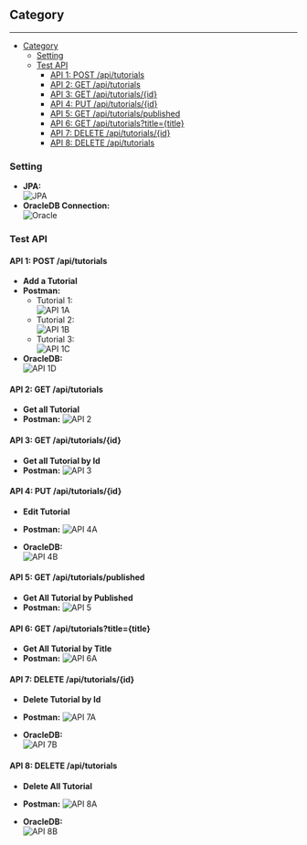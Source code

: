 



## Category
***

- [Category](#category)
  - [Setting](#setting)
  - [Test API](#test-api)
    - [API 1: POST /api/tutorials](#api-1-post-apitutorials)
    - [API 2: GET /api/tutorials](#api-2-get-apitutorials)
    - [API 3: GET /api/tutorials/{id}](#api-3-get-apitutorialsid)
    - [API 4: PUT /api/tutorials/{id}](#api-4-put-apitutorialsid)
    - [API 5: GET /api/tutorials/published](#api-5-get-apitutorialspublished)
    - [API 6: GET /api/tutorials?title={title}](#api-6-get-apitutorialstitletitle)
    - [API 7: DELETE /api/tutorials/{id}](#api-7-delete-apitutorialsid)
    - [API 8: DELETE /api/tutorials](#api-8-delete-apitutorials)

### Setting
* **JPA:**  
![JPA](https://github.com/khoavo13/project-1-practice/blob/main/result-image/JPA-setting.PNG)
* **OracleDB Connection:**  
![Oracle](https://github.com/khoavo13/project-1-practice/blob/main/result-image/oracle-connection-setting.PNG)
### Test API

#### API 1: POST /api/tutorials
* **Add a Tutorial**
* **Postman:**
    * Tutorial 1:  
![API 1A](https://github.com/khoavo13/project-1-practice/blob/main/result-image/API-1%20-%20Add%20Tutorial/1.PNG)
    * Tutorial 2:  
![API 1B](https://github.com/khoavo13/project-1-practice/blob/main/result-image/API-1%20-%20Add%20Tutorial/2.PNG)
    * Tutorial 3:  
![API 1C](https://github.com/khoavo13/project-1-practice/blob/main/result-image/API-1%20-%20Add%20Tutorial/3.PNG)
* **OracleDB:**  
![API 1D](https://github.com/khoavo13/project-1-practice/blob/main/result-image/API-1%20-%20Add%20Tutorial/4.PNG)

#### API 2: GET /api/tutorials
* **Get all Tutorial**
* **Postman:**
![API 2](https://github.com/khoavo13/project-1-practice/blob/main/result-image/API-2%20-%20Get%20All%20Tutorials/1.PNG)

#### API 3: GET /api/tutorials/{id}
* **Get all Tutorial by Id**
* **Postman:**
![API 3](https://github.com/khoavo13/project-1-practice/blob/main/result-image/API-3%20-%20Get%20All%20Tutorials%20by%20Id/1.PNG)


#### API 4: PUT /api/tutorials/{id}
* **Edit Tutorial**
* **Postman:**
![API 4A](https://github.com/khoavo13/project-1-practice/blob/main/result-image/API-4%20-%20Edit%20Tutorial/1.PNG)

* **OracleDB:**  
![API 4B](https://github.com/khoavo13/project-1-practice/blob/main/result-image/API-4%20-%20Edit%20Tutorial/2.PNG)


#### API 5: GET /api/tutorials/published
* **Get All Tutorial by Published**
* **Postman:**
![API 5](https://github.com/khoavo13/project-1-practice/blob/main/result-image/API-5%20-%20Get%20All%20Tutorials%20by%20Published/1.PNG)


#### API 6: GET /api/tutorials?title={title}
* **Get All Tutorial by Title**
* **Postman:**
![API 6A](https://github.com/khoavo13/project-1-practice/blob/main/result-image/API-6%20-%20Get%20All%20Tutorials%20by%20Title/1.PNG)


#### API 7: DELETE /api/tutorials/{id}
* **Delete Tutorial by Id**
* **Postman:**
![API 7A](https://github.com/khoavo13/project-1-practice/blob/main/result-image/API-7%20-%20Delete%20a%20Tutorial/1.PNG)

* **OracleDB:**  
![API 7B](https://github.com/khoavo13/project-1-practice/blob/main/result-image/API-7%20-%20Delete%20a%20Tutorial/2.PNG)

#### API 8: DELETE /api/tutorials
* **Delete All Tutorial**
* **Postman:**
![API 8A](https://github.com/khoavo13/project-1-practice/blob/main/result-image/API-8%20-%20Delete%20All%20Tutorials/1.PNG)

* **OracleDB:**  
![API 8B](https://github.com/khoavo13/project-1-practice/blob/main/result-image/API-8%20-%20Delete%20All%20Tutorials/Capture.PNG)